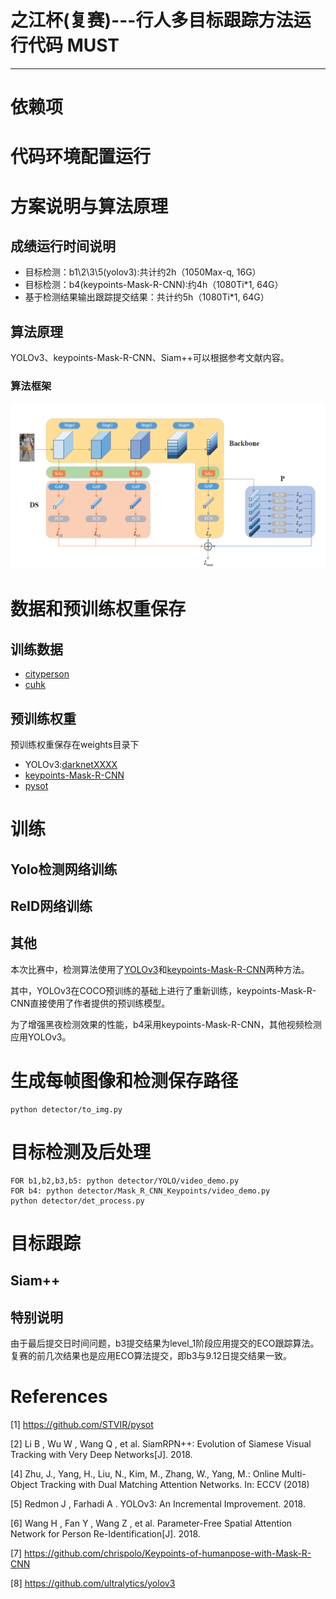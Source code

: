 # 之江杯(复赛)---行人多目标跟踪方法运行代码 MUST
---
# 依赖项

# 代码环境配置运行


# 方案说明与算法原理
## 成绩运行时间说明
- 目标检测：b1\2\3\5(yolov3):共计约2h（1050Max-q, 16G）
- 目标检测：b4(keypoints-Mask-R-CNN):约4h（1080Ti*1, 64G）
- 基于检测结果输出跟踪提交结果：共计约5h（1080Ti*1, 64G）

## 算法原理
YOLOv3、keypoints-Mask-R-CNN、Siam++可以根据参考文献内容。

### 算法框架
![之后需要替换](./readme_materials/reid.PNG)


# 数据和预训练权重保存
## 训练数据
- [cityperson]()
- [cuhk]()

## 预训练权重
预训练权重保存在weights目录下
- YOLOv3:[darknetXXXX]()
- [keypoints-Mask-R-CNN](https://pan.baidu.com/s/1a8A6xVNuuo6Zr3cc3DbB2Q)
- [pysot]()


# 训练
## Yolo检测网络训练

## ReID网络训练

## 其他
本次比赛中，检测算法使用了[YOLOv3](https://github.com/ultralytics/yolov3)和[keypoints-Mask-R-CNN](https://github.com/chrispolo/Keypoints-of-humanpose-with-Mask-R-CNN)两种方法。

其中，YOLOv3在COCO预训练的基础上进行了重新训练，keypoints-Mask-R-CNN直接使用了作者提供的预训练模型。

为了增强黑夜检测效果的性能，b4采用keypoints-Mask-R-CNN，其他视频检测应用YOLOv3。

# 生成每帧图像和检测保存路径
<pre><code>python detector/to_img.py
</code></pre>

# 目标检测及后处理
<pre><code>FOR b1,b2,b3,b5: python detector/YOLO/video_demo.py
FOR b4: python detector/Mask_R_CNN_Keypoints/video_demo.py
python detector/det_process.py
</code></pre>

# 目标跟踪
## Siam++


## 特别说明
由于最后提交日时间问题，b3提交结果为level_1阶段应用提交的ECO跟踪算法。复赛的前几次结果也是应用ECO算法提交，即b3与9.12日提交结果一致。


# References
[1] https://github.com/STVIR/pysot

[2] Li B , Wu W , Wang Q , et al. SiamRPN++: Evolution of Siamese Visual Tracking with Very Deep Networks[J]. 2018.

[4] Zhu, J., Yang, H., Liu, N., Kim, M., Zhang, W., Yang, M.: Online Multi-Object Tracking with Dual Matching Attention Networks. In: ECCV (2018)

[5] Redmon J , Farhadi A . YOLOv3: An Incremental Improvement. 2018.

[6] Wang H , Fan Y , Wang Z , et al. Parameter-Free Spatial Attention Network for Person Re-Identification[J]. 2018.

[7] https://github.com/chrispolo/Keypoints-of-humanpose-with-Mask-R-CNN

[8] https://github.com/ultralytics/yolov3